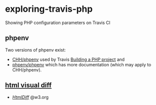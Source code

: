 # exploring-travis-php
Showing PHP configuration parameters on Travis CI

## phpenv
Two versions of phpenv exist:
* [CHH/phpenv](https://github.com/CHH/phpenv) used by Travis [Building a PHP project](https://docs.travis-ci.com/user/languages/php/) and
* [phpenv/phpenv](https://github.com/phpenv/phpenv) which has more documentation (which may apply to CHH/phpenv).

## [html visual diff](https://www.google.com/search?q=html+visual+diff)
* *[HtmlDiff](https://www.w3.org/wiki/HtmlDiff)* @w3.org
